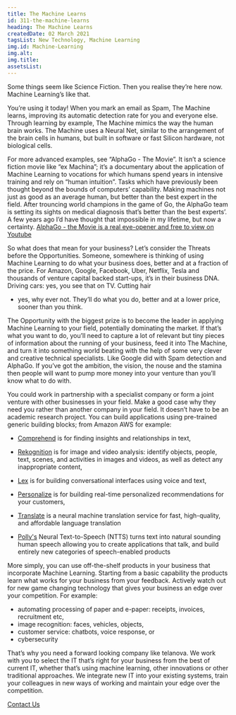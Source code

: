 ```yaml
---
title: The Machine Learns
id: 311-the-machine-learns
heading: The Machine Learns
createdDate: 02 March 2021
tagsList: New Technology, Machine Learning
img.id: Machine-Learning
img.alt:
img.title:
assetsList:
---
```


Some things seem like Science Fiction. Then you realise they’re here
now. Machine Learning’s like that.

You’re using it today! When you mark an email as Spam,
The Machine learns, improving its automatic detection rate for you and
everyone else. Through learning by example, The Machine mimics the way
the human brain works. The Machine uses a Neural Net, similar
to the arrangement of the brain cells in humans, but built
in software or fast Silicon hardware, not biological cells.

For more advanced examples, see “AlphaGo - The Movie”. It isn’t
a science fiction movie like “ex Machina”; it’s a documentary about
the application of Machine Learning to vocations for which humans spend
years in intensive training and rely on “human intuition”. Tasks which
have previously been thought beyond the bounds of computers’ capability. Making
machines not just as good as an average human, but better
than the best expert in the field. After trouncing world champions
in the game of Go, the AlphaGo team is setting its
sights on medical diagnosis that’s better than the best experts’. A
few years ago I’d have thought that impossible in my lifetime,
but now a certainty. [AlphaGo - the Movie is a real
eye-opener and free to view on Youtube](https://youtu.be/WXuK6gekU1Y)

So what does that mean for your business? Let’s consider the
Threats before the Opportunities. Someone, somewhere is thinking of using Machine
Learning to do what your business does, better and at a
fraction of the price. For Amazon, Google, Facebook, Uber, Netflix, Tesla
and thousands of venture capital backed start-ups, it’s in their business
DNA. Driving cars: yes, you see that on TV. Cutting hair

- yes, why ever not. They’ll do what you do, better
  and at a lower price, sooner than you think.

The Opportunity with the biggest prize is to become the leader
in applying Machine Learning to your field, potentially dominating the market.
If that’s what you want to do, you’ll need to capture
a lot of relevant but tiny pieces of information about the
running of your business, feed it into The Machine, and turn
it into something world beating with the help of some very
clever and creative technical specialists. Like Google did with Spam detection
and AlphaGo. If you’ve got the ambition, the vision, the nouse
and the stamina then people will want to pump more money
into your venture than you’ll know what to do with.

You could work in partnership with a specialist company or form
a joint venture with other businesses in your field. Make a
good case why they need you rather than another company in
your field. It doesn’t have to be an academic research project.
You can build applications using pre-trained generic building blocks; from Amazon
AWS for example:

- [Comprehend](https://aws.amazon.com/comprehend/) is for finding insights and relationships in text,
- [Rekognition](https://aws.amazon.com/rekognition/?blog-cards.sort-by=item.additionalFields.createdDate&blog-cards.sort-order=desc) is for image and video analysis: identify objects, people,
  text, scenes, and activities in images and videos, as well as
  detect any inappropriate content,
- [Lex](https://aws.amazon.com/lex/) is for building conversational interfaces using voice and text,

- [Personalize](https://aws.amazon.com/personalize/) is for building real-time personalized recommendations for your customers,

- [Translate](https://aws.amazon.com/translate/) is a neural machine translation service for fast, high-quality,
  and affordable language translation
- [Polly's](https://aws.amazon.com/polly/) Neural Text-to-Speech (NTTS) turns text into natural sounding human
  speech allowing you to create applications that talk, and build entirely
  new categories of speech-enabled products

More simply, you can use off-the-shelf products in your business that
incorporate Machine Learning. Starting from a basic capability the products learn
what works for your business from your feedback. Actively watch out
for new game changing technology that gives your business an edge
over your competition. For example:

- automating processing of paper and e-paper: receipts, invoices, recruitment etc,
- image recognition: faces, vehicles, objects,
- customer service: chatbots, voice response, or
- cybersecurity

That’s why you need a forward looking company like telanova. We
work with you to select the IT that’s right for your
business from the best of current IT, whether that’s using machine
learning, other innovations or other traditional approaches. We integrate new IT
into your existing systems, train your colleagues in new ways of
working and maintain your edge over the competition.

[Contact Us](../../contact.html)
